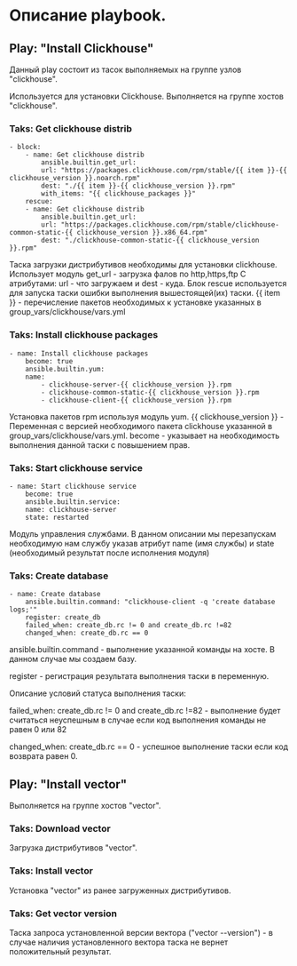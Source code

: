 # Описание playbook.

## Play: "Install Clickhouse"
Данный play состоит из тасок выполняемых на группе узлов "clickhouse".<p>
Используется для установки Clickhouse. Выполняется на группе хостов "clickhouse".

### Taks: Get clickhouse distrib 
```
- block:
    - name: Get clickhouse distrib
        ansible.builtin.get_url:
        url: "https://packages.clickhouse.com/rpm/stable/{{ item }}-{{ clickhouse_version }}.noarch.rpm"
        dest: "./{{ item }}-{{ clickhouse_version }}.rpm"
        with_items: "{{ clickhouse_packages }}"
    rescue:
    - name: Get clickhouse distrib
        ansible.builtin.get_url:
        url: "https://packages.clickhouse.com/rpm/stable/clickhouse-common-static-{{ clickhouse_version }}.x86_64.rpm"
        dest: "./clickhouse-common-static-{{ clickhouse_version }}.rpm"
```
Таска загрузки дистрибутивов необходимы для установки clickhouse.
Использует модуль get_url  - загрузка фалов по http,https,ftp
С атрибутами: url - что загружаем и dest - куда.
Блок rescue используется для запуска таски ошибки выполнения вышестоящей(их) таски.
{{ item }} - перечисление пакетов необходимых к установке указанных в group_vars/clickhouse/vars.yml


### Taks: Install clickhouse packages 
```
- name: Install clickhouse packages
    become: true
    ansible.builtin.yum:
    name:
        - clickhouse-server-{{ clickhouse_version }}.rpm
        - clickhouse-common-static-{{ clickhouse_version }}.rpm
        - clickhouse-client-{{ clickhouse_version }}.rpm
```
Установка пакетов rpm используя модуль yum. {{ clickhouse_version }} - Переменная с версией необходимого пакета clickhouse указанной в group_vars/clickhouse/vars.yml. become - указывает на необходимость выполнения данной таски с повышением прав.



### Taks: Start clickhouse service 
```
- name: Start clickhouse service
    become: true
    ansible.builtin.service:
    name: clickhouse-server
    state: restarted
```
Модуль управления службами. В данном описании мы перезапускам необходимую нам службу указав атрибут name (имя службы) и state (необходимый результат после исполнения модуля)

### Taks: Create database 
```
- name: Create database
    ansible.builtin.command: "clickhouse-client -q 'create database logs;'"
    register: create_db
    failed_when: create_db.rc != 0 and create_db.rc !=82
    changed_when: create_db.rc == 0
```
ansible.builtin.command - выполнение указанной команды на хосте. В данном случае мы создаем базу. <p>
register - регистрация результата выполнения таски в переменную. <p>
Описание условий статуса выполнения таски:<p>
failed_when: create_db.rc != 0 and create_db.rc !=82 - выполнение будет считаться неуспешным в случае если код выполнения команды не равен 0 или 82 <p>
changed_when: create_db.rc == 0 - успешное выполнение таски если код возврата равен 0.


## Play: "Install vector"
Выполняется на группе хостов "vector".

### Taks: Download vector 
Загрузка дистрибутивов "vector".

### Taks: Install vector 
Установка "vector" из ранее загруженных дистрибутивов.

### Taks: Get vector version 
Таска запроса установленной версии вектора ("vector --version") - в случае наличия установленного вектора таска не вернет положительный результат.